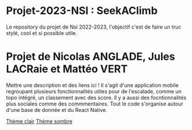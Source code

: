 # Projet-2023-NSI : SeekAClimb
Le repository du projet de Nsi 2022-2023, l'objectif c'est de faire un truc stylé, cool et si possible utile.
# __Projet de Nicolas ANGLADE, Jules LACRaie et Mattéo VERT__

Mettre une description et des liens ici !
Il s'agit d'une application mobile regroupant plusieurs fonctionnalités utiles pour de l'escalade, comme un topo intégré, un classement avec des score. Il y a aussi des focntionnalités plus sociales comme des commmentaires.
Tout le code s'organise autour d'une base de donnée et du React Native.

[Thème clair](https://coolors.co/011638-364156-282828-131514-214e34)
[Thème sombre](https://coolors.co/011638-364156-cdcdcd-f7fffb-214e341)
